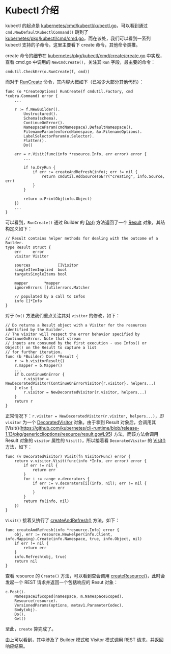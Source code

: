 # Kubectl 介绍

kubectl 的起点是 [kubernetes/cmd/kubectl/kubectl.go](https://github.com/kubernetes/kubernetes/blob/release-1.13/cmd/kubectl/kubectl.go)，可以看到通过 `cmd.NewDefaultKubectlCommand()` 跳到了 [kubernetes/pkg/kubectl/cmd/cmd.go](https://github.com/kubernetes/kubernetes/blob/release-1.13/pkg/kubectl/cmd/cmd.go#L447)，而在该处，我们可以看到一系列 kubectl 支持的子命令。这里主要看下 create 命令，其他命令类推。

create 命令的细节在 [kubernetes/pkg/kubectl/cmd/create/create.go](https://github.com/kubernetes/kubernetes/blob/release-1.13/pkg/kubectl/cmd/create/create.go#L93) 中实现，查看 cmd.go 中调用的 `NewCmdCreate()`，关注其 `Run` 字段，最主要的命令：

```
cmdutil.CheckErr(o.RunCreate(f, cmd))
```

而对于 [RunCreate](https://github.com/kubernetes/kubernetes/blob/release-1.13/pkg/kubectl/cmd/create/create.go#L206) 命令，其内容大概如下（已减少大部分其他代码）：
```
func (o *CreateOptions) RunCreate(f cmdutil.Factory, cmd *cobra.Command) error {
	...

	r := f.NewBuilder().
		Unstructured().
		Schema(schema).
		ContinueOnError().
		NamespaceParam(cmdNamespace).DefaultNamespace().
		FilenameParam(enforceNamespace, &o.FilenameOptions).
		LabelSelectorParam(o.Selector).
		Flatten().
		Do()

	err = r.Visit(func(info *resource.Info, err error) error {
		...

		if !o.DryRun {
			if err := createAndRefresh(info); err != nil {
				return cmdutil.AddSourceToErr("creating", info.Source, err)
			}
		}

		return o.PrintObj(info.Object)
	})
	...
}
```

可以看到，`RunCreate()` 通过 Builder 的 [Do()](https://github.com/kubernetes/cli-runtime/blob/release-1.13/pkg/genericclioptions/resource/builder.go#L1072) 方法返回了一个 [Result](https://github.com/kubernetes/cli-runtime/blob/release-1.13/pkg/genericclioptions/resource/result.go#L37) 对象，其结构定义如下：
```
// Result contains helper methods for dealing with the outcome of a Builder.
type Result struct {
	err     error
	visitor Visitor

	sources            []Visitor
	singleItemImplied  bool
	targetsSingleItems bool

	mapper       *mapper
	ignoreErrors []utilerrors.Matcher

	// populated by a call to Infos
	info []*Info
}
```

对于 `Do()` 方法我们重点关注其对 `visitor` 的修改，如下：
```
// Do returns a Result object with a Visitor for the resources identified by the Builder.
// The visitor will respect the error behavior specified by ContinueOnError. Note that stream
// inputs are consumed by the first execution - use Infos() or Object() on the Result to capture a list
// for further iteration.
func (b *Builder) Do() *Result {
	r := b.visitorResult()
	r.mapper = b.Mapper()
	...
	if b.continueOnError {
		r.visitor = NewDecoratedVisitor(ContinueOnErrorVisitor{r.visitor}, helpers...)
	} else {
		r.visitor = NewDecoratedVisitor(r.visitor, helpers...)
	}
	return r
}
```

正常情况下：`r.visitor = NewDecoratedVisitor(r.visitor, helpers...)`，即 `visitor` 为一个 [DecoratedVisitor](https://github.com/kubernetes/cli-runtime/blob/release-1.13/pkg/genericclioptions/resource/visitor.go#L297) 对象。由于拿到 Result 对象后，会调用其 [Visit()(https://github.com/kubernetes/cli-runtime/blob/release-1.13/pkg/genericclioptions/resource/result.go#L95) 方法，而该方法会调用 Result 对象的 `visitor` 属性的 `Visit()`，所以接着看 `DecoratedVisitor` 的 [Visit()](https://github.com/kubernetes/cli-runtime/blob/release-1.13/pkg/genericclioptions/resource/visitor.go#L305) 方法，如下：
```
func (v DecoratedVisitor) Visit(fn VisitorFunc) error {
	return v.visitor.Visit(func(info *Info, err error) error {
		if err != nil {
			return err
		}
		for i := range v.decorators {
			if err := v.decorators[i](info, nil); err != nil {
				return err
			}
		}
		return fn(info, nil)
	})
}
```

`Visit()` 接着又执行了 [createAndRefresh()](https://github.com/kubernetes/kubernetes/blob/release-1.13/pkg/kubectl/cmd/create/create.go#L321) 方法，如下：
```
func createAndRefresh(info *resource.Info) error {
	obj, err := resource.NewHelper(info.Client, info.Mapping).Create(info.Namespace, true, info.Object, nil)
	if err != nil {
		return err
	}
	info.Refresh(obj, true)
	return nil
}
```

查看 resource 的 `Create()` 方法，可以看到查会调用 [createResource()](https://github.com/kubernetes/cli-runtime/blob/release-1.13/pkg/genericclioptions/resource/helper.go#L132)，此时会发起一个 REST 请求并返回一个包括响应的 Resut 对象：
```
c.Post().
	NamespaceIfScoped(namespace, m.NamespaceScoped).
	Resource(resource).
	VersionedParams(options, metav1.ParameterCodec).
	Body(obj).
	Do().
	Get()
```

至此，`create` 算完成了。

由上可以看到，其中涉及了 Builder 模式和 Visitor 模式调用 REST 请求，并返回响应结果。





